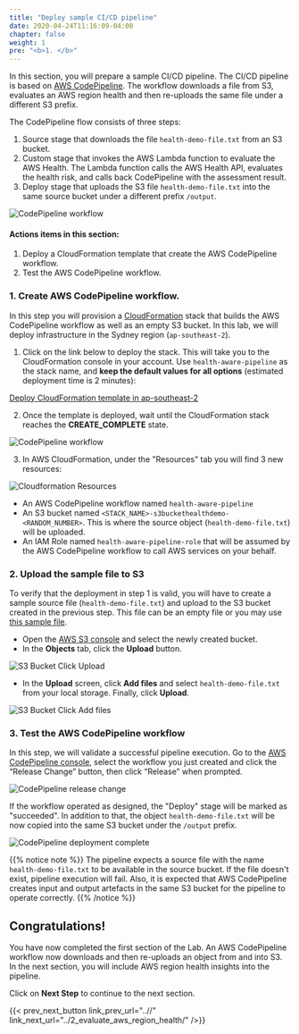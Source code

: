 ```yaml
---
title: "Deploy sample CI/CD pipeline"
date: 2020-04-24T11:16:09-04:00
chapter: false
weight: 1
pre: "<b>1. </b>"
---
```


In this section, you will prepare a sample CI/CD pipeline. The CI/CD pipeline is based on [AWS CodePipeline](https://aws.amazon.com/codepipeline/). The workflow downloads a file from S3, evaluates an AWS region health and then re-uploads the same file under a different S3 prefix.  

The CodePipeline flow consists of three steps:

1. Source stage that downloads the file `health-demo-file.txt` from an S3 bucket.
2. Custom stage that invokes the AWS Lambda function to evaluate the AWS Health. The Lambda function calls the AWS Health API, evaluates the health risk, and calls back CodePipeline with the assessment result.
3. Deploy stage that uploads the S3 file `health-demo-file.txt` into the same source bucket under a different prefix `/output`.

![CodePipeline workflow ](/Operations/300_Health_Aware_CICD_Pipelines/Images/health-aware-cicd-pipelines-war-workflow.png)


#### Actions items in this section:

1. Deploy a CloudFormation template that create the AWS CodePipeline workflow.
2. Test the AWS CodePipeline workflow.


### 1. Create AWS CodePipeline workflow.

In this step you will provision a [CloudFormation](https://aws.amazon.com/cloudformation/) stack that builds the AWS CodePipeline workflow as well as an empty S3 bucket. In this lab, we will deploy infrastructure in the Sydney region (`ap-southeast-2`).

1. Click on the link below to deploy the stack. This will take you to the CloudFormation console in your account. Use `health-aware-pipeline` as the stack name, and **keep the default values for all options** (estimated deployment time is 2 minutes):

[Deploy CloudFormation template in ap-southeast-2](https://console.aws.amazon.com/cloudformation/home?region=ap-southeast-2#/stacks/create/review?stackName=health-aware-pipeline&templateURL=https://aws-walab-health-aware-cicd-pipelines-2023.s3.ap-southeast-2.amazonaws.com/deployment.yml)

2. Once the template is deployed, wait until the CloudFormation stack reaches the **CREATE_COMPLETE** state.

![CodePipeline workflow ](/Operations/300_Health_Aware_CICD_Pipelines/Images/cloudformation-create-complete.png)

3. In AWS CloudFormation, under the "Resources" tab you will find 3 new resources:

![Cloudformation Resources ](/Operations/300_Health_Aware_CICD_Pipelines/Images/cloudformation-resources.png)

* An AWS CodePipeline workflow named `health-aware-pipeline`
* An S3 bucket named `<STACK_NAME>-s3buckethealthdemo-<RANDOM_NUMBER>`. This is where the source object (`health-demo-file.txt`) will be uploaded.
* An IAM Role named `health-aware-pipeline-role` that will be assumed by the AWS CodePipeline workflow to call AWS services on your behalf. 

### 2. Upload the sample file to S3

To verify that the deployment in step 1 is valid, you will have to create a sample source file (`health-demo-file.txt`) and upload to the S3 bucket created in the previous step. This file can be an empty file or you may use [this sample file](/Operations/300_Health_Aware_CICD_Pipelines/Code/health-demo-file.txt).

* Open the [AWS S3 console](https://s3.console.aws.amazon.com/s3/buckets) and select the newly created bucket.
* In the **Objects** tab, click the **Upload** button.

![S3 Bucket Click Upload ](/Operations/300_Health_Aware_CICD_Pipelines/Images/s3-upload.png)

* In the **Upload** screen, click **Add files** and select `health-demo-file.txt` from your local storage. Finally, click **Upload**.

![S3 Bucket Click Add files ](/Operations/300_Health_Aware_CICD_Pipelines/Images/s3-addfiles.png)

### 3. Test the AWS CodePipeline workflow

In this step, we will validate a successful pipeline execution. Go to the [AWS CodePipeline console](https://ap-southeast-2.console.aws.amazon.com/codesuite/codepipeline/pipelines?region=ap-southeast-2), select the workflow you just created and click the “Release Change” button, then click “Release” when prompted.

![CodePipeline release change ](/Operations/300_Health_Aware_CICD_Pipelines/Images/codepipeline-release-change.png)

If the workflow operated as designed, the "Deploy" stage will be marked as "succeeded". In addition to that, the object `health-demo-file.txt` will be now copied into the same S3 bucket under the `/output` prefix. 

![CodePipeline deployment complete ](/Operations/300_Health_Aware_CICD_Pipelines/Images/codepipeline-deployment-complete.png)

{{% notice note %}}
The pipeline expects a source file with the name `health-demo-file.txt` to be available in the source bucket. If the file doesn't exist, pipeline execution will fail. Also, it is expected that AWS CodePipeline creates input and output artefacts in the same S3 bucket for the pipeline to operate correctly. 
{{% /notice %}}

## Congratulations! 

You have now completed the first section of the Lab. An AWS CodePipeline workflow now downloads and then re-uploads an object from and into S3. In the next section, you will include AWS region health insights into the pipeline. 

Click on **Next Step** to continue to the next section.

{{< prev_next_button link_prev_url="..//" link_next_url="../2_evaluate_aws_region_health/" />}}


